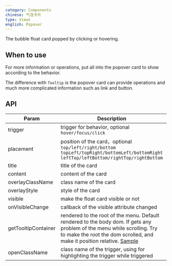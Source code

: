 ```yaml
---
category: Components
chinese: 气泡卡片
type: Views
english: Popover
---
```


The bubble float card popped by clicking or hovering.   

## When to use

For more information or operations, put all into the popover card to show according to the behavior.

The difference with `Tooltip` is the popover card can provide operations and much more complicated information such as link and button.

## API

| Param     | Description   | Type     | Default value       |
|-----------|------------------------------------------|---------------|--------|
| trigger   | trigger for behavior, optional `hover/focus/click`       | string        | hover  |
| placement | position of the card，optional `top/left/right/bottom` `topLeft/topRight/bottomLeft/bottomRight` `leftTop/leftBottom/rightTop/rightBottom` | string        | top    |
| title     | title of the card                                 | React.Element | none     |
| content   | content of the card                            | React.Element | none     |
| overlayClassName | class name of the card                            | string | none     |
| overlayStyle | style of the card                            | object | none    |
| visible   | make the float card visible or not                     | boolean       | false  |
| onVisibleChange | callback of the visible attribute changed    | function      | none     |
| getTooltipContainer | rendered to the root of the menu. Default rendered to the body dom. If gets any problem of the menu while scrolling. Try to make the root the dom scrolled, and make it position relative. [Sample](http://codepen.io/anon/pen/xVBOVQ?editors=001) | Function(triggerNode) | () => document.body |
| openClassName | class name of the trigger, using for highlighting the trigger while triggered | string | ant-popover-open |
